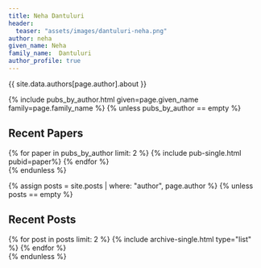 ```yaml
---
title: Neha Dantuluri
header:
  teaser: "assets/images/dantuluri-neha.png"
author: neha
given_name: Neha
family_name:  Dantuluri
author_profile: true
---
```



{{ site.data.authors[page.author].about }}

{% include pubs_by_author.html given=page.given_name family=page.family_name %}
{% unless pubs_by_author == empty %}
  <h2 class="archive__subtitle">Recent Papers </h2> 
  <div class="entries-list">
    {% for paper in pubs_by_author  limit: 2 %}
      {% include pub-single.html pubid=paper%}
    {% endfor %}
  </div>
{% endunless %}

{% assign posts = site.posts | where: "author", page.author %}
{% unless posts == empty %}
  <h2 class="archive__subtitle">Recent Posts</h2> 
  <div class="entries-list">
    {% for post in posts limit: 2 %}
      {% include archive-single.html type="list" %}
    {% endfor %}
  </div>
{% endunless %}
